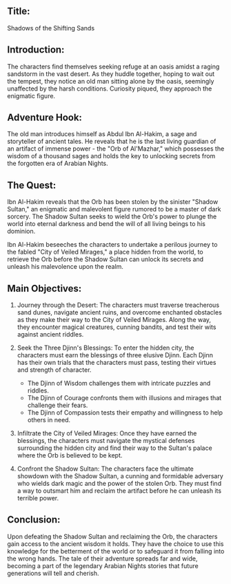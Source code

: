 ## Title:
Shadows of the Shifting Sands

## Introduction:
The characters find themselves seeking refuge at an oasis amidst a raging sandstorm in the vast desert. As they huddle together, hoping to wait out the tempest, they notice an old man sitting alone by the oasis, seemingly unaffected by the harsh conditions. Curiosity piqued, they approach the enigmatic figure.

## Adventure Hook:
The old man introduces himself as Abdul Ibn Al-Hakim, a sage and storyteller of ancient tales. He reveals that he is the last living guardian of an artifact of immense power - the "Orb of Al'Mazhar," which possesses the wisdom of a thousand sages and holds the key to unlocking secrets from the forgotten era of Arabian Nights.

## The Quest: 
Ibn Al-Hakim reveals that the Orb has been stolen by the sinister "Shadow Sultan," an enigmatic and malevolent figure rumored to be a master of dark sorcery. The Shadow Sultan seeks to wield the Orb's power to plunge the world into eternal darkness and bend the will of all living beings to his dominion.

Ibn Al-Hakim beseeches the characters to undertake a perilous journey to the fabled "City of Veiled Mirages," a place hidden from the world, to retrieve the Orb before the Shadow Sultan can unlock its secrets and unleash his malevolence upon the realm.

## Main Objectives:

1. Journey through the Desert: The characters must traverse treacherous sand dunes, navigate ancient ruins, and overcome enchanted obstacles as they make their way to the City of Veiled Mirages. Along the way, they encounter magical creatures, cunning bandits, and test their wits against ancient riddles.

2. Seek the Three Djinn's Blessings: To enter the hidden city, the characters must earn the blessings of three elusive Djinn. Each Djinn has their own trials that the characters must pass, testing their virtues and strength of character.

	- The Djinn of Wisdom challenges them with intricate puzzles and riddles.
	- The Djinn of Courage confronts them with illusions and mirages that challenge their fears.
	- The Djinn of Compassion tests their empathy and willingness to help others in need.

3. Infiltrate the City of Veiled Mirages: Once they have earned the blessings, the characters must navigate the mystical defenses surrounding the hidden city and find their way to the Sultan's palace where the Orb is believed to be kept.

4. Confront the Shadow Sultan: The characters face the ultimate showdown with the Shadow Sultan, a cunning and formidable adversary who wields dark magic and the power of the stolen Orb. They must find a way to outsmart him and reclaim the artifact before he can unleash its terrible power.

## Conclusion: 
Upon defeating the Shadow Sultan and reclaiming the Orb, the characters gain access to the ancient wisdom it holds. They have the choice to use this knowledge for the betterment of the world or to safeguard it from falling into the wrong hands. The tale of their adventure spreads far and wide, becoming a part of the legendary Arabian Nights stories that future generations will tell and cherish.